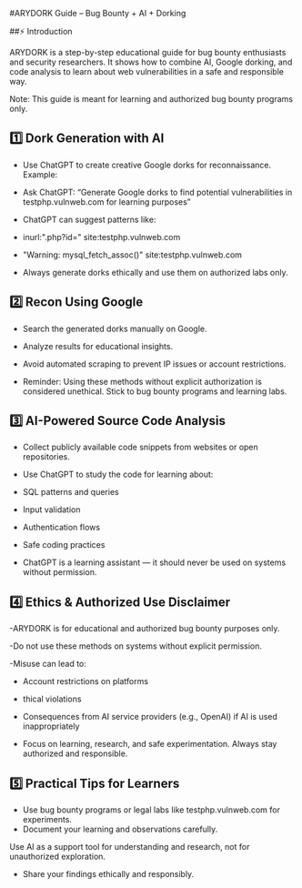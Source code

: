 #ARYDORK Guide – Bug Bounty + AI + Dorking

##⚡ Introduction

ARYDORK is a step-by-step educational guide for bug bounty enthusiasts and security researchers. It shows how to combine AI, Google dorking, and code analysis to learn about web vulnerabilities in a safe and responsible way.

Note: This guide is meant for learning and authorized bug bounty programs only.

## 1️⃣ Dork Generation with AI

- Use ChatGPT to create creative Google dorks for reconnaissance. Example:

- Ask ChatGPT: “Generate Google dorks to find potential vulnerabilities in testphp.vulnweb.com for learning purposes”

- ChatGPT can suggest patterns like:

- inurl:".php?id=" site:testphp.vulnweb.com

- "Warning: mysql_fetch_assoc()" site:testphp.vulnweb.com

- Always generate dorks ethically and use them on authorized labs only.

## 2️⃣ Recon Using Google

- Search the generated dorks manually on Google.

- Analyze results for educational insights.

- Avoid automated scraping to prevent IP issues or account restrictions.

- Reminder: Using these methods without explicit authorization is considered unethical. Stick to bug bounty programs and learning labs.

## 3️⃣ AI-Powered Source Code Analysis

- Collect publicly available code snippets from websites or open repositories.

- Use ChatGPT to study the code for learning about:

- SQL patterns and queries

- Input validation

- Authentication flows

- Safe coding practices

- ChatGPT is a learning assistant — it should never be used on systems without permission.

## 4️⃣ Ethics & Authorized Use Disclaimer

-ARYDORK is for educational and authorized bug bounty purposes only.

-Do not use these methods on systems without explicit permission.

-Misuse can lead to:

- Account restrictions on platforms

- thical violations

- Consequences from AI service providers (e.g., OpenAI) if AI is used inappropriately

- Focus on learning, research, and safe experimentation. Always stay authorized and responsible.

## 5️⃣ Practical Tips for Learners

- Use bug bounty programs or legal labs like testphp.vulnweb.com for experiments.
- Document your learning and observations carefully.

Use AI as a support tool for understanding and research, not for unauthorized exploration.

- Share your findings ethically and responsibly.
